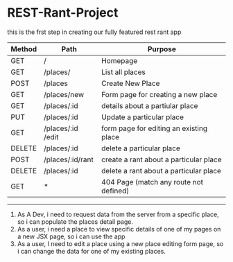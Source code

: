 # REST-Rant-Project

this is the frst step in creating our fully featured rest rant app

| Method | Path              | Purpose                                 |
| ------ | ----------------- | --------------------------------------- |
| GET    | /                 | Homepage                                |
| GET    | /places/          | List all places                         |
| POST   | /places           | Create New Place                        |
| GET    | /places/new       | Form page for creating a new place      |
| GET    | /places/:id       | details about a partiular place         |
| PUT    | /places/:id       | Update a particular place               |
| GET    | /places/:id /edit | form page for editing an existing place |
| DELETE | /places/:id       | delete a particular place               |
| POST   | /places/:id/rant  | create a rant about a particular place  |
| DELETE | /places/:id       | delete a rant about a particular place  |
| GET    | \*                | 404 Page (match any route not defined)  |

---

1. As A Dev, i need to request data from the server from a specific place, so i can populate the places detail page.
2. As a user, i need a place to view specific details of one of my pages on a new JSX page, so i can use the app
3. As a user, I need to edit a place using a new place editing form page, so i can change the data for one of my existing places. 
